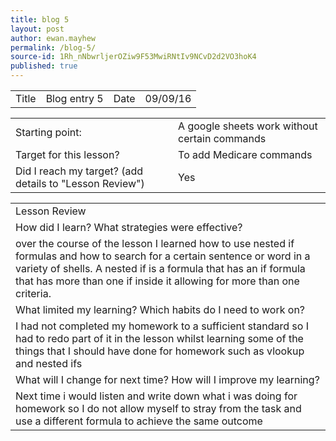 ```yaml
---
title: blog 5
layout: post
author: ewan.mayhew
permalink: /blog-5/
source-id: 1Rh_nNbwrljerOZiw9F53MwiRNtIv9NCvD2d2VO3hoK4
published: true
---
```

<table>
  <tr>
    <td>Title</td>
    <td>Blog entry 5</td>
    <td>Date</td>
    <td>09/09/16</td>
  </tr>
</table>


<table>
  <tr>
    <td>Starting point:</td>
    <td>A google sheets work without certain commands</td>
  </tr>
  <tr>
    <td>Target for this lesson?</td>
    <td>To add Medicare commands</td>
  </tr>
  <tr>
    <td>Did I reach my target? 
(add details to "Lesson Review")</td>
    <td>Yes</td>
  </tr>
</table>


<table>
  <tr>
    <td>Lesson Review</td>
  </tr>
  <tr>
    <td>How did I learn? What strategies were effective? </td>
  </tr>
  <tr>
    <td>over the course of the lesson I learned how to use nested if formulas and how to search for a certain sentence or word in a variety of shells. A nested if is a formula that has an if formula that has more than one if inside it allowing for more than one criteria.</td>
  </tr>
  <tr>
    <td>What limited my learning? Which habits do I need to work on? </td>
  </tr>
  <tr>
    <td>I had not completed my homework to a sufficient standard so I had to redo part of it in the lesson whilst learning some of the things that I should have done for homework such as vlookup and nested ifs </td>
  </tr>
  <tr>
    <td>What will I change for next time? How will I improve my learning?</td>
  </tr>
  <tr>
    <td>Next time i would listen and write down what i was doing for homework so I do not allow myself to stray from the task and use a different formula to achieve the same outcome</td>
  </tr>
</table>


